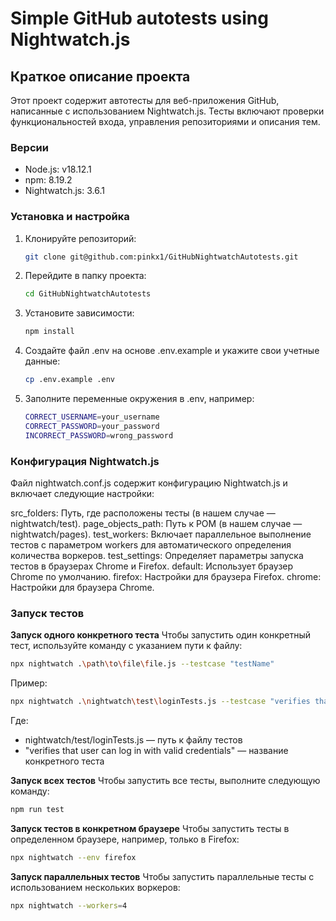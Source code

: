 # Simple GitHub autotests using Nightwatch.js

## Краткое описание проекта

Этот проект содержит автотесты для веб-приложения GitHub, написанные с использованием Nightwatch.js. Тесты включают проверки функциональностей входа, управления репозиториями и описания тем.

### Версии
- Node.js: v18.12.1
- npm: 8.19.2
- Nightwatch.js: 3.6.1

### Установка и настройка

1. Клонируйте репозиторий:
   ```bash
   git clone git@github.com:pinkx1/GitHubNightwatchAutotests.git
2. Перейдите в папку проекта:
   ```bash 
   cd GitHubNightwatchAutotests
3. Установите зависимости:
    ```bash 
   npm install
4. Создайте файл .env на основе .env.example и укажите свои учетные данные:
   ```bash 
   cp .env.example .env
5. Заполните переменные окружения в .env, например:
   ```bash 
   CORRECT_USERNAME=your_username
   CORRECT_PASSWORD=your_password
   INCORRECT_PASSWORD=wrong_password

### Конфигурация Nightwatch.js

Файл nightwatch.conf.js содержит конфигурацию Nightwatch.js и включает следующие настройки:

src_folders: Путь, где расположены тесты (в нашем случае — nightwatch/test).
page_objects_path: Путь к POM (в нашем случае — nightwatch/pages).
test_workers: Включает параллельное выполнение тестов с параметром workers для автоматического определения количества воркеров.
test_settings: Определяет параметры запуска тестов в браузерах Chrome и Firefox.
default: Использует браузер Chrome по умолчанию.
firefox: Настройки для браузера Firefox.
chrome: Настройки для браузера Chrome.

### Запуск тестов

**Запуск одного конкретного теста**
Чтобы запустить один конкретный тест, используйте команду с указанием пути к файлу:
```bash 
npx nightwatch .\path\to\file\file.js --testcase "testName"
```
Пример:
```bash 
npx nightwatch .\nightwatch\test\loginTests.js --testcase "verifies that user can log in with valid credentials"
````
Где:
- nightwatch/test/loginTests.js — путь к файлу тестов
- "verifies that user can log in with valid credentials" — название конкретного теста

**Запуск всех тестов**
Чтобы запустить все тесты, выполните следующую команду:
```bash 
npm run test
```

**Запуск тестов в конкретном браузере**
Чтобы запустить тесты в определенном браузере, например, только в Firefox:
```bash 
npx nightwatch --env firefox
```

**Запуск параллельных тестов**
Чтобы запустить параллельные тесты с использованием нескольких воркеров:
```bash 
npx nightwatch --workers=4
```
